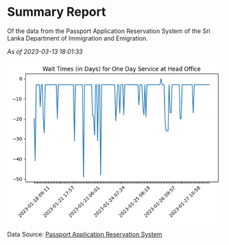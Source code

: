 # Summary Report

Of the data from the Passport Application Reservation System of the Sri Lanka Department of Immigration and Emigration.

*As of 2023-03-13 18:01:33*

![Wait Time Chart](summary.wait_time_chart.png)

Data Source: [Passport Application Reservation System](https://eservices.immigration.gov.lk:8443/appointment/pages/reservationApplication.xhtml)